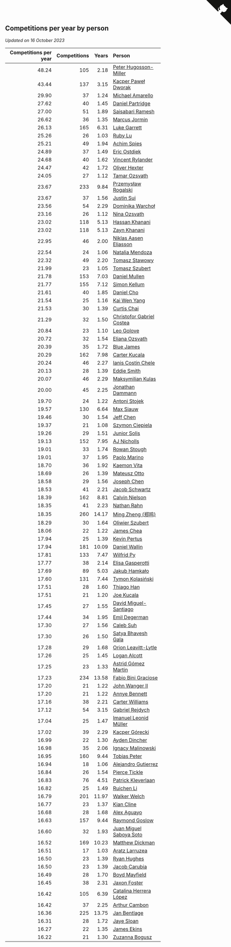 ## Competitions per year by person

*Updated on 16 October 2023*

| Competitions per year | Competitions | Years | Person |
| ---: | ---: | ---: | :--- |
| 48.24 | 105 | 2.18 | [Peter Hugosson-Miller](https://www.worldcubeassociation.org/persons/2021HUGO01) |
| 43.44 | 137 | 3.15 | [Kacper Paweł Dworak](https://www.worldcubeassociation.org/persons/2020DWOR01) |
| 29.90 | 37 | 1.24 | [Michael Amarello](https://www.worldcubeassociation.org/persons/2022AMAR09) |
| 27.62 | 40 | 1.45 | [Daniel Partridge](https://www.worldcubeassociation.org/persons/2022PART02) |
| 27.00 | 51 | 1.89 | [Saisabari Ramesh](https://www.worldcubeassociation.org/persons/2021RAME01) |
| 26.62 | 36 | 1.35 | [Marcus Jormin](https://www.worldcubeassociation.org/persons/2022JORM01) |
| 26.13 | 165 | 6.31 | [Luke Garrett](https://www.worldcubeassociation.org/persons/2017GARR05) |
| 25.26 | 26 | 1.03 | [Ruby Lu](https://www.worldcubeassociation.org/persons/2022LURU01) |
| 25.21 | 49 | 1.94 | [Achim Spies](https://www.worldcubeassociation.org/persons/2021SPIE01) |
| 24.89 | 37 | 1.49 | [Eric Ostdiek](https://www.worldcubeassociation.org/persons/2022OSTD01) |
| 24.68 | 40 | 1.62 | [Vincent Rylander](https://www.worldcubeassociation.org/persons/2022RYLA01) |
| 24.47 | 42 | 1.72 | [Oliver Hexter](https://www.worldcubeassociation.org/persons/2022HEXT01) |
| 24.05 | 27 | 1.12 | [Tamar Ozsvath](https://www.worldcubeassociation.org/persons/2022OZSV04) |
| 23.67 | 233 | 9.84 | [Przemysław Rogalski](https://www.worldcubeassociation.org/persons/2013ROGA02) |
| 23.67 | 37 | 1.56 | [Justin Sui](https://www.worldcubeassociation.org/persons/2022SUIJ01) |
| 23.56 | 54 | 2.29 | [Dominika Warchoł](https://www.worldcubeassociation.org/persons/2021WARC01) |
| 23.16 | 26 | 1.12 | [Nina Ozsvath](https://www.worldcubeassociation.org/persons/2022OZSV03) |
| 23.02 | 118 | 5.13 | [Hassan Khanani](https://www.worldcubeassociation.org/persons/2018KHAN26) |
| 23.02 | 118 | 5.13 | [Zayn Khanani](https://www.worldcubeassociation.org/persons/2018KHAN28) |
| 22.95 | 46 | 2.00 | [Niklas Aasen Eliasson](https://www.worldcubeassociation.org/persons/2021ELIA01) |
| 22.54 | 24 | 1.06 | [Natalia Mendoza](https://www.worldcubeassociation.org/persons/2022MEND24) |
| 22.32 | 49 | 2.20 | [Tomasz Stawowy](https://www.worldcubeassociation.org/persons/2021STAW01) |
| 21.99 | 23 | 1.05 | [Tomasz Szubert](https://www.worldcubeassociation.org/persons/2022SZUB02) |
| 21.78 | 153 | 7.03 | [Daniel Mullen](https://www.worldcubeassociation.org/persons/2016MULL04) |
| 21.77 | 155 | 7.12 | [Simon Kellum](https://www.worldcubeassociation.org/persons/2016KELL12) |
| 21.61 | 40 | 1.85 | [Daniel Cho](https://www.worldcubeassociation.org/persons/2021CHOD01) |
| 21.54 | 25 | 1.16 | [Kai Wen Yang](https://www.worldcubeassociation.org/persons/2022YANG19) |
| 21.53 | 30 | 1.39 | [Curtis Chai](https://www.worldcubeassociation.org/persons/2022CHAI02) |
| 21.29 | 32 | 1.50 | [Christofor Gabriel Costea](https://www.worldcubeassociation.org/persons/2022COST03) |
| 20.84 | 23 | 1.10 | [Leo Golove](https://www.worldcubeassociation.org/persons/2022GOLO02) |
| 20.72 | 32 | 1.54 | [Eliana Ozsvath](https://www.worldcubeassociation.org/persons/2022OZSV01) |
| 20.39 | 35 | 1.72 | [Blue James](https://www.worldcubeassociation.org/persons/2022JAME01) |
| 20.29 | 162 | 7.98 | [Carter Kucala](https://www.worldcubeassociation.org/persons/2015KUCA01) |
| 20.24 | 46 | 2.27 | [Ianis Costin Chele](https://www.worldcubeassociation.org/persons/2021CHEL01) |
| 20.13 | 28 | 1.39 | [Eddie Smith](https://www.worldcubeassociation.org/persons/2022SMIT20) |
| 20.07 | 46 | 2.29 | [Maksymilian Kulas](https://www.worldcubeassociation.org/persons/2021KULA02) |
| 20.00 | 45 | 2.25 | [Jonathan Dammann](https://www.worldcubeassociation.org/persons/2021DAMM01) |
| 19.70 | 24 | 1.22 | [Antoni Stojek](https://www.worldcubeassociation.org/persons/2022STOJ03) |
| 19.57 | 130 | 6.64 | [Max Siauw](https://www.worldcubeassociation.org/persons/2017SIAU02) |
| 19.46 | 30 | 1.54 | [Jeff Chen](https://www.worldcubeassociation.org/persons/2022CHEN19) |
| 19.37 | 21 | 1.08 | [Szymon Ciepiela](https://www.worldcubeassociation.org/persons/2022CIEP01) |
| 19.26 | 29 | 1.51 | [Junior Solis](https://www.worldcubeassociation.org/persons/2022SOLI03) |
| 19.13 | 152 | 7.95 | [AJ Nicholls](https://www.worldcubeassociation.org/persons/2015NICH04) |
| 19.01 | 33 | 1.74 | [Rowan Stough](https://www.worldcubeassociation.org/persons/2022STOU01) |
| 19.01 | 37 | 1.95 | [Paolo Marino](https://www.worldcubeassociation.org/persons/2021MARI04) |
| 18.70 | 36 | 1.92 | [Kaemon Vita](https://www.worldcubeassociation.org/persons/2021VITA01) |
| 18.69 | 26 | 1.39 | [Mateusz Otto](https://www.worldcubeassociation.org/persons/2022OTTO01) |
| 18.58 | 29 | 1.56 | [Joseph Chen](https://www.worldcubeassociation.org/persons/2022CHEN16) |
| 18.53 | 41 | 2.21 | [Jacob Schwartz](https://www.worldcubeassociation.org/persons/2021SCHW01) |
| 18.39 | 162 | 8.81 | [Calvin Nielson](https://www.worldcubeassociation.org/persons/2014NIEL03) |
| 18.35 | 41 | 2.23 | [Nathan Rahn](https://www.worldcubeassociation.org/persons/2021RAHN01) |
| 18.35 | 260 | 14.17 | [Ming Zheng (郑鸣)](https://www.worldcubeassociation.org/persons/2009ZHEN11) |
| 18.29 | 30 | 1.64 | [Oliwier Szubert](https://www.worldcubeassociation.org/persons/2022SZUB01) |
| 18.06 | 22 | 1.22 | [James Chea](https://www.worldcubeassociation.org/persons/2022CHEA05) |
| 17.94 | 25 | 1.39 | [Kevin Pertus](https://www.worldcubeassociation.org/persons/2022PERT01) |
| 17.94 | 181 | 10.09 | [Daniel Wallin](https://www.worldcubeassociation.org/persons/2013WALL03) |
| 17.81 | 133 | 7.47 | [Wilfrid Py](https://www.worldcubeassociation.org/persons/2016PYWI01) |
| 17.77 | 38 | 2.14 | [Elisa Gasperotti](https://www.worldcubeassociation.org/persons/2021GASP01) |
| 17.69 | 89 | 5.03 | [Jakub Hamkało](https://www.worldcubeassociation.org/persons/2018HAMK01) |
| 17.60 | 131 | 7.44 | [Tymon Kolasiński](https://www.worldcubeassociation.org/persons/2016KOLA02) |
| 17.51 | 28 | 1.60 | [Thiago Han](https://www.worldcubeassociation.org/persons/2022HANT01) |
| 17.51 | 21 | 1.20 | [Joe Kucala](https://www.worldcubeassociation.org/persons/2022KUCA01) |
| 17.45 | 27 | 1.55 | [David Miguel-Santiago](https://www.worldcubeassociation.org/persons/2022MIGU02) |
| 17.44 | 34 | 1.95 | [Emil Degerman](https://www.worldcubeassociation.org/persons/2021DEGE01) |
| 17.30 | 27 | 1.56 | [Caleb Suh](https://www.worldcubeassociation.org/persons/2022SUHC01) |
| 17.30 | 26 | 1.50 | [Satya Bhavesh Gala](https://www.worldcubeassociation.org/persons/2022GALA03) |
| 17.28 | 29 | 1.68 | [Orion Leavitt-Lytle](https://www.worldcubeassociation.org/persons/2022LEAV01) |
| 17.26 | 25 | 1.45 | [Logan Alcott](https://www.worldcubeassociation.org/persons/2022ALCO02) |
| 17.25 | 23 | 1.33 | [Astrid Gómez Martin](https://www.worldcubeassociation.org/persons/2022MART26) |
| 17.23 | 234 | 13.58 | [Fabio Bini Graciose](https://www.worldcubeassociation.org/persons/2010GRAC02) |
| 17.20 | 21 | 1.22 | [John Wanger II](https://www.worldcubeassociation.org/persons/2022WANG39) |
| 17.20 | 21 | 1.22 | [Annye Bennett](https://www.worldcubeassociation.org/persons/2022BENN11) |
| 17.16 | 38 | 2.21 | [Carter Williams](https://www.worldcubeassociation.org/persons/2021WILL06) |
| 17.12 | 54 | 3.15 | [Gabriel Rejdych](https://www.worldcubeassociation.org/persons/2020REJD01) |
| 17.04 | 25 | 1.47 | [Imanuel Leonid Müller](https://www.worldcubeassociation.org/persons/2022MULL02) |
| 17.02 | 39 | 2.29 | [Kacper Górecki](https://www.worldcubeassociation.org/persons/2021GORE01) |
| 16.99 | 22 | 1.30 | [Ayden Dincher](https://www.worldcubeassociation.org/persons/2022DINC01) |
| 16.98 | 35 | 2.06 | [Ignacy Malinowski](https://www.worldcubeassociation.org/persons/2021MALI02) |
| 16.95 | 160 | 9.44 | [Tobias Peter](https://www.worldcubeassociation.org/persons/2014PETE03) |
| 16.94 | 18 | 1.06 | [Alejandro Gutierrez](https://www.worldcubeassociation.org/persons/2022GUTI09) |
| 16.84 | 26 | 1.54 | [Pierce Tickle](https://www.worldcubeassociation.org/persons/2022TICK01) |
| 16.83 | 76 | 4.51 | [Patrick Kleverlaan](https://www.worldcubeassociation.org/persons/2019KLEV01) |
| 16.82 | 25 | 1.49 | [Ruichen Li](https://www.worldcubeassociation.org/persons/2022LIRU02) |
| 16.79 | 201 | 11.97 | [Walker Welch](https://www.worldcubeassociation.org/persons/2011WELC01) |
| 16.77 | 23 | 1.37 | [Kian Cline](https://www.worldcubeassociation.org/persons/2022CLIN01) |
| 16.68 | 28 | 1.68 | [Alex Aguayo](https://www.worldcubeassociation.org/persons/2022AGUA01) |
| 16.63 | 157 | 9.44 | [Raymond Goslow](https://www.worldcubeassociation.org/persons/2014GOSL01) |
| 16.60 | 32 | 1.93 | [Juan Miguel Saboya Soto](https://www.worldcubeassociation.org/persons/2021SOTO01) |
| 16.52 | 169 | 10.23 | [Matthew Dickman](https://www.worldcubeassociation.org/persons/2013DICK01) |
| 16.51 | 17 | 1.03 | [Aratz Larruzea](https://www.worldcubeassociation.org/persons/2022LARR02) |
| 16.50 | 23 | 1.39 | [Ryan Hughes](https://www.worldcubeassociation.org/persons/2022HUGH04) |
| 16.50 | 23 | 1.39 | [Jacob Carubia](https://www.worldcubeassociation.org/persons/2022CARU02) |
| 16.49 | 28 | 1.70 | [Boyd Mayfield](https://www.worldcubeassociation.org/persons/2022MAYF01) |
| 16.45 | 38 | 2.31 | [Jaxon Foster](https://www.worldcubeassociation.org/persons/2021FOST01) |
| 16.42 | 105 | 6.39 | [Catalina Herrera López](https://www.worldcubeassociation.org/persons/2017LOPE31) |
| 16.42 | 37 | 2.25 | [Arthur Cambon](https://www.worldcubeassociation.org/persons/2021CAMB01) |
| 16.36 | 225 | 13.75 | [Jan Bentlage](https://www.worldcubeassociation.org/persons/2010BENT01) |
| 16.31 | 28 | 1.72 | [Jaye Sloan](https://www.worldcubeassociation.org/persons/2022SLOA01) |
| 16.27 | 22 | 1.35 | [James Ekins](https://www.worldcubeassociation.org/persons/2022EKIN01) |
| 16.22 | 21 | 1.30 | [Zuzanna Bogusz](https://www.worldcubeassociation.org/persons/2022BOGU01) |


<a href="https://github.com/jonatanklosko/wca_statistics" class="github-corner" aria-label="View source on Github"><svg width="80" height="80" viewBox="0 0 250 250" style="fill:#151513; color:#fff; position: absolute; top: 0; border: 0; right: 0;" aria-hidden="true"><path d="M0,0 L115,115 L130,115 L142,142 L250,250 L250,0 Z"></path><path d="M128.3,109.0 C113.8,99.7 119.0,89.6 119.0,89.6 C122.0,82.7 120.5,78.6 120.5,78.6 C119.2,72.0 123.4,76.3 123.4,76.3 C127.3,80.9 125.5,87.3 125.5,87.3 C122.9,97.6 130.6,101.9 134.4,103.2" fill="currentColor" style="transform-origin: 130px 106px;" class="octo-arm"></path><path d="M115.0,115.0 C114.9,115.1 118.7,116.5 119.8,115.4 L133.7,101.6 C136.9,99.2 139.9,98.4 142.2,98.6 C133.8,88.0 127.5,74.4 143.8,58.0 C148.5,53.4 154.0,51.2 159.7,51.0 C160.3,49.4 163.2,43.6 171.4,40.1 C171.4,40.1 176.1,42.5 178.8,56.2 C183.1,58.6 187.2,61.8 190.9,65.4 C194.5,69.0 197.7,73.2 200.1,77.6 C213.8,80.2 216.3,84.9 216.3,84.9 C212.7,93.1 206.9,96.0 205.4,96.6 C205.1,102.4 203.0,107.8 198.3,112.5 C181.9,128.9 168.3,122.5 157.7,114.1 C157.9,116.9 156.7,120.9 152.7,124.9 L141.0,136.5 C139.8,137.7 141.6,141.9 141.8,141.8 Z" fill="currentColor" class="octo-body"></path></svg></a><style>.github-corner:hover .octo-arm{animation:octocat-wave 560ms ease-in-out}@keyframes octocat-wave{0%,100%{transform:rotate(0)}20%,60%{transform:rotate(-25deg)}40%,80%{transform:rotate(10deg)}}@media (max-width:500px){.github-corner:hover .octo-arm{animation:none}.github-corner .octo-arm{animation:octocat-wave 560ms ease-in-out}}</style>
